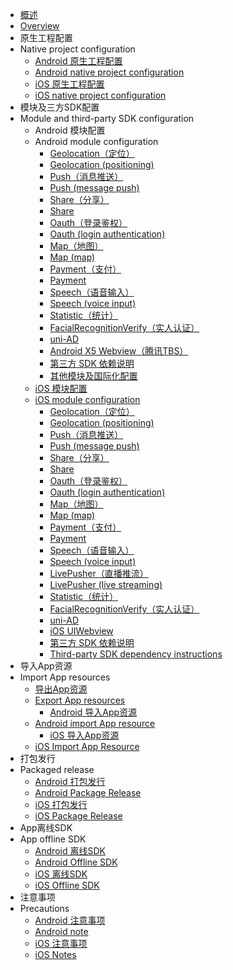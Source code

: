 * [概述](README.md)
* [Overview](README.md)
* 原生工程配置
* Native project configuration
  * [Android 原生工程配置](usesdk/android.md)
  * [Android native project configuration](usesdk/android.md)
  * [iOS 原生工程配置](usesdk/ios.md)
  * [iOS native project configuration](usesdk/ios.md)
* 模块及三方SDK配置
* Module and third-party SDK configuration
  * Android 模块配置
  * Android module configuration
	  * [Geolocation（定位）](usemodule/androidModuleConfig/geolocation.md)
    * [Geolocation (positioning)](usemodule/androidModuleConfig/geolocation.md)
    * [Push（消息推送）](usemodule/androidModuleConfig/push.md)
    * [Push (message push)](usemodule/androidModuleConfig/push.md)
    * [Share（分享）](usemodule/androidModuleConfig/share.md)
    * [Share](usemodule/androidModuleConfig/share.md)
    * [Oauth（登录鉴权）](usemodule/androidModuleConfig/oauth.md)
    * [Oauth (login authentication)](usemodule/androidModuleConfig/oauth.md)
    * [Map（地图）](usemodule/androidModuleConfig/map.md)
    * [Map (map)](usemodule/androidModuleConfig/map.md)
    * [Payment（支付）](usemodule/androidModuleConfig/pay.md)
    * [Payment](usemodule/androidModuleConfig/pay.md)
    * [Speech（语音输入）](usemodule/androidModuleConfig/speech.md)
    * [Speech (voice input)](usemodule/androidModuleConfig/speech.md)
    * [Statistic（统计）](usemodule/androidModuleConfig/statistic.md)
	* [FacialRecognitionVerify（实人认证）](usemodule/androidModuleConfig/facialRecognitionVerify.md)
	* [uni-AD](usemodule/androidModuleConfig/uniad.md)
	* [Android X5 Webview（腾讯TBS）](usemodule/androidModuleConfig/x5.md)
	* [第三方 SDK 依赖说明](usemodule/androidModuleConfig/android_Library.md)
	* [其他模块及国际化配置](usemodule/androidModuleConfig/others.md)       
  * [iOS 模块配置](usemodule/iOSModuleConfig/common.md)
  * [iOS module configuration](usemodule/iOSModuleConfig/common.md)
    * [Geolocation（定位）](usemodule/iOSModuleConfig/geolocation.md)
    * [Geolocation (positioning)](usemodule/iOSModuleConfig/geolocation.md)
    * [Push（消息推送）](usemodule/iOSModuleConfig/push.md)
    * [Push (message push)](usemodule/iOSModuleConfig/push.md)
    * [Share（分享）](usemodule/iOSModuleConfig/share.md)
    * [Share](usemodule/iOSModuleConfig/share.md)
    * [Oauth（登录鉴权）](usemodule/iOSModuleConfig/oauth.md)
    * [Oauth (login authentication)](usemodule/iOSModuleConfig/oauth.md)
    * [Map（地图）](usemodule/iOSModuleConfig/map.md)
    * [Map (map)](usemodule/iOSModuleConfig/map.md)
    * [Payment（支付）](usemodule/iOSModuleConfig/pay.md)
    * [Payment](usemodule/iOSModuleConfig/pay.md)
    * [Speech（语音输入）](usemodule/iOSModuleConfig/speech.md)
    * [Speech (voice input)](usemodule/iOSModuleConfig/speech.md)
    * [LivePusher（直播推流）](usemodule/iOSModuleConfig/livepusher.md)
    * [LivePusher (live streaming)](usemodule/iOSModuleConfig/livepusher.md)
    * [Statistic（统计）](usemodule/iOSModuleConfig/statistic.md)
    * [FacialRecognitionVerify（实人认证）](usemodule/iOSModuleConfig/facialRecognitionVerify.md)
    * [uni-AD](usemodule/iOSModuleConfig/uniad.md)
    * [iOS UIWebview](usemodule/iOSModuleConfig/uiwebview.md)
    * [第三方 SDK 依赖说明](usemodule/iOSModuleConfig/dependentLibrary.md)
    * [Third-party SDK dependency instructions](usemodule/iOSModuleConfig/dependentLibrary.md)
* 导入App资源
* Import App resources
	* [导出App资源](importfeproject/export.md)
  * [Export App resources](importfeproject/export.md)
	* [Android 导入App资源](importfeproject/android.md)
  * [Android import App resource](importfeproject/android.md)
	* [iOS 导入App资源](importfeproject/ios.md)
  * [iOS Import App Resource](importfeproject/ios.md)
* 打包发行
* Packaged release
  * [Android 打包发行](package/android.md)
  * [Android Package Release](package/android.md)
  * [iOS 打包发行](package/ios.md)
  * [iOS Package Release](package/ios.md)
* App离线SDK
* App offline SDK
  * [Android 离线SDK](download/android.md)
  * [Android Offline SDK](download/android.md)
  * [iOS 离线SDK](download/ios.md)
  * [iOS Offline SDK](download/ios.md)
* 注意事项
* Precautions
  * [Android 注意事项](FAQ/android.md)
  * [Android note](FAQ/android.md)
  * [iOS 注意事项](FAQ/ios.md)
  * [iOS Notes](FAQ/ios.md)
